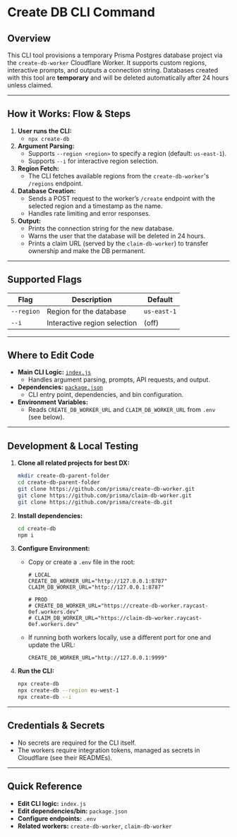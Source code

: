 # Create DB CLI Command

## Overview

This CLI tool provisions a temporary Prisma Postgres database project via the `create-db-worker` Cloudflare Worker. It supports custom regions, interactive prompts, and outputs a connection string. Databases created with this tool are **temporary** and will be deleted automatically after 24 hours unless claimed.

---

## How it Works: Flow & Steps

1. **User runs the CLI:**
   - `npx create-db`
2. **Argument Parsing:**
   - Supports `--region <region>` to specify a region (default: `us-east-1`).
   - Supports `--i` for interactive region selection.
3. **Region Fetch:**
   - The CLI fetches available regions from the `create-db-worker`'s `/regions` endpoint.
4. **Database Creation:**
   - Sends a POST request to the worker’s `/create` endpoint with the selected region and a timestamp as the name.
   - Handles rate limiting and error responses.
5. **Output:**
   - Prints the connection string for the new database.
   - Warns the user that the database will be deleted in 24 hours.
   - Prints a claim URL (served by the `claim-db-worker`) to transfer ownership and make the DB permanent.

---

## Supported Flags

| Flag       | Description                  | Default     |
| ---------- | ---------------------------- | ----------- |
| `--region` | Region for the database      | `us-east-1` |
| `--i`      | Interactive region selection | (off)       |

---

## Where to Edit Code

- **Main CLI Logic:** [`index.js`](index.js)
  - Handles argument parsing, prompts, API requests, and output.
- **Dependencies:** [`package.json`](package.json)
  - CLI entry point, dependencies, and bin configuration.
- **Environment Variables:**
  - Reads `CREATE_DB_WORKER_URL` and `CLAIM_DB_WORKER_URL` from `.env` (see below).

---

## Development & Local Testing

1. **Clone all related projects for best DX:**

   ```bash
   mkdir create-db-parent-folder
   cd create-db-parent-folder
   git clone https://github.com/prisma/create-db-worker.git
   git clone https://github.com/prisma/claim-db-worker.git
   git clone https://github.com/prisma/create-db.git
   ```

2. **Install dependencies:**

   ```bash
   cd create-db
   npm i
   ```

3. **Configure Environment:**

   - Copy or create a `.env` file in the root:

     ```env
     # LOCAL
     CREATE_DB_WORKER_URL="http://127.0.0.1:8787"
     CLAIM_DB_WORKER_URL="http://127.0.0.1:8787"

     # PROD
     # CREATE_DB_WORKER_URL="https://create-db-worker.raycast-0ef.workers.dev"
     # CLAIM_DB_WORKER_URL="https://claim-db-worker.raycast-0ef.workers.dev"
     ```

   - If running both workers locally, use a different port for one and update the URL:
     ```env
     CREATE_DB_WORKER_URL="http://127.0.0.1:9999"
     ```

4. **Run the CLI:**

   ```bash
   npx create-db
   npx create-db --region eu-west-1
   npx create-db --i
   ```

---

## Credentials & Secrets

- No secrets are required for the CLI itself.
- The workers require integration tokens, managed as secrets in Cloudflare (see their READMEs).

---

## Quick Reference

- **Edit CLI logic:** `index.js`
- **Edit dependencies/bin:** `package.json`
- **Configure endpoints:** `.env`
- **Related workers:** `create-db-worker`, `claim-db-worker`
